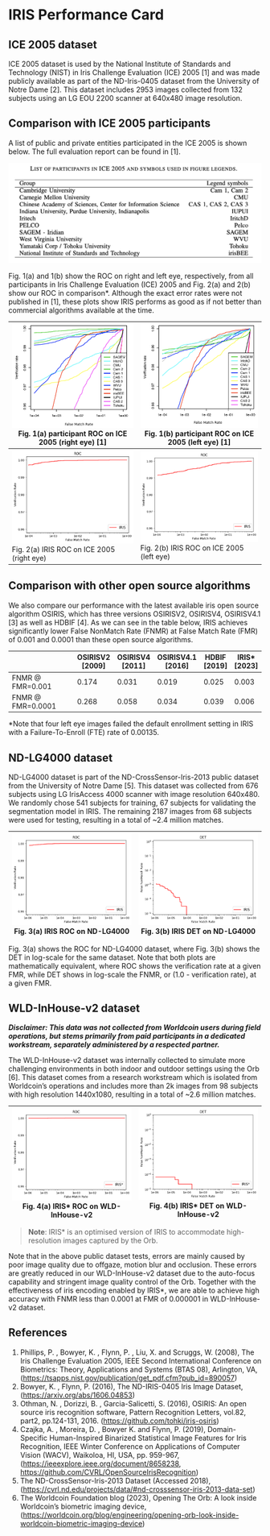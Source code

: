 # IRIS Performance Card

## ICE 2005 dataset

ICE 2005 dataset is used by the National Institute of Standards and Technology (NIST) in Iris Challenge Evaluation (ICE) 2005 [1] and was made publicly available as part of the ND-Iris-0405 dataset from the University of Notre Dame [2]. This dataset includes 2953 images collected from 132 subjects using an LG EOU 2200 scanner at 640x480 image resolution.

## Comparison with ICE 2005 participants

A list of public and private entities participated in the ICE 2005 is shown below. The full evaluation report can be found in [1].

<img src="./docs/performance_card/ice2005_results.png" width="800" alt="ICE 2005 results">

Fig. 1(a) and 1(b) show the ROC on right and left eye, respectively, from all participants in Iris Challenge Evaluation (ICE) 2005 and Fig. 2(a) and 2(b) show our ROC in comparison*. Although the exact error rates were not published in [1], these plots show IRIS performs as good as if not better than commercial algorithms available at the time.

|<img src="./docs/performance_card/comparison_1a.png" alt="1a"> Fig. 1(a) participant ROC on ICE 2005 (right eye) [1]| <img src="./docs/performance_card/comparison_1b.png" alt="1b"> Fig. 1(b) participant ROC on ICE 2005 (left eye) [1]|
|---|---|
| <img src="./docs/performance_card/comparison_2a.png" alt="2a"> Fig. 2(a) IRIS ROC on ICE 2005 (right eye)| <img src="./docs/performance_card/comparison_2b.png" alt="2b"> Fig. 2(b) IRIS ROC on ICE 2005 (left eye)|


## Comparison with other open source algorithms

We also compare our performance with the latest available iris open source algorithm OSIRIS, which has three versions OSIRISV2, OSIRISV4, OSIRISV4.1 [3] as well as HDBIF [4]. As we can see in the table below, IRIS achieves significantly lower False NonMatch Rate (FNMR) at False Match Rate (FMR) of 0.001 and 0.0001 than these open source algorithms.

|                   | OSIRISV2 <br>[2009] | OSIRISV4 <br>[2011] | OSIRISV4.1 <br>[2016] | HDBIF <br>[2019] | IRIS\* <br>[2023] |
|-------------------|----------|----------|------------|-------|--------|
| FNMR @ FMR=0.001  | 0.174    | 0.031    | 0.019      | 0.025 | 0.003  |
| FNMR @ FMR=0.0001 | 0.268    | 0.058    | 0.034      | 0.039 | 0.006  |

\*Note that four left eye images failed the default enrollment setting in IRIS with a Failure-To-Enroll (FTE) rate of 0.00135. 

## ND-LG4000 dataset

ND-LG4000 dataset is part of the ND-CrossSensor-Iris-2013 public dataset from the University of Notre Dame [5]. This dataset was collected from 676 subjects using LG IrisAccess 4000 scanner with image resolution 640x480. We randomly chose 541 subjects for training, 67 subjects for validating the segmentation model in IRIS. The remaining 2187 images from 68 subjects were used for testing, resulting in a total of ~2.4 million matches.

|<img src="./docs/performance_card/lg4000_3a.png" alt="3a"> Fig. 3(a) IRIS ROC on ND-LG4000| <img src="./docs/performance_card/lg4000_3b.png" alt="3b"> Fig. 3(b) IRIS DET on ND-LG4000|
|---|---|

Fig. 3(a) shows the ROC for ND-LG4000 dataset, where Fig. 3(b) shows the DET in log-scale for the same dataset. Note that both plots are mathematically equivalent, where ROC shows the verification rate at a given FMR, while DET shows in log-scale the FNMR, or (1.0 - verification rate), at a given FMR.


## WLD-InHouse-v2 dataset

**_Disclaimer: This data was not collected from Worldcoin users during field operations, but stems primarily from paid participants in a dedicated workstream, separately administered by a respected partner._**

The WLD-InHouse-v2 dataset was internally collected to simulate more challenging environments in both indoor and outdoor settings using the Orb [6]. This dataset comes from a research workstream which is isolated from Worldcoin’s operations and includes more than 2k images from 98 subjects with high resolution 1440x1080, resulting in a total of ~2.6 million matches.

|<img src="./docs/performance_card/wld_dataset_4a.png" alt="4a"> Fig. 4(a) IRIS* ROC on WLD-InHouse-v2| <img src="./docs/performance_card/wld_dataset_4b.png" alt="4b"> Fig. 4(b) IRIS* DET on WLD-InHouse-v2|
|---|---|

> **Note**: IRIS* is an optimised version of IRIS to accommodate high-resolution images captured by the Orb.

Note that in the above public dataset tests, errors are mainly caused by poor image quality due to offgaze, motion blur and occlusion. These errors are greatly reduced in our WLD-InHouse-v2 dataset due to the auto-focus capability and stringent image quality control of the Orb. Together with the effectiveness of iris encoding enabled by IRIS*, we are able to achieve high accuracy with FNMR less than 0.0001 at FMR of 0.000001 in WLD-InHouse-v2 dataset.

## References

1. Phillips, P. , Bowyer, K. , Flynn, P. , Liu, X. and Scruggs, W. (2008), The Iris Challenge Evaluation 2005, IEEE Second International Conference on Biometrics: Theory, Applications and Systems (BTAS 08), Arlington, VA, (https://tsapps.nist.gov/publication/get_pdf.cfm?pub_id=890057)
2. Bowyer, K. , Flynn, P. (2016), The ND-IRIS-0405 Iris Image Dataset, (https://arxiv.org/abs/1606.04853)
3. Othman, N. , Dorizzi, B. , Garcia-Salicetti, S. (2016), OSIRIS: An open source iris recognition software, Pattern Recognition Letters, vol.82, part2, pp.124-131, 2016. (https://github.com/tohki/iris-osiris)
4. Czajka, A. , Moreira, D. , Bowyer K. and Flynn, P. (2019), Domain-Specific Human-Inspired Binarized Statistical Image Features for Iris Recognition, IEEE Winter Conference on Applications of Computer Vision (WACV), Waikoloa, HI, USA, pp. 959-967, (https://ieeexplore.ieee.org/document/8658238, https://github.com/CVRL/OpenSourceIrisRecognition)
5. The ND-CrossSensor-Iris-2013 Dataset (Accessed 2018), (https://cvrl.nd.edu/projects/data/#nd-crosssensor-iris-2013-data-set)
6. The Worldcoin Foundation blog (2023), Opening The Orb: A look inside Worldcoin’s biometric imaging device, (https://worldcoin.org/blog/engineering/opening-orb-look-inside-worldcoin-biometric-imaging-device)
